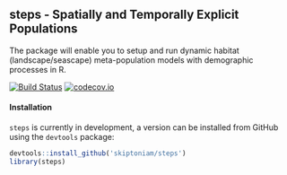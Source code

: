 steps - Spatially and Temporally Explicit Populations
-----------------------------------------------------

The package will enable you to setup and run dynamic habitat (landscape/seascape) meta-population models with demographic processes in R.

[![Build Status](https://travis-ci.org/skiptoniam/steps.svg?branch=master)](https://travis-ci.org/skiptoniam/steps.svg?branch=master) [![codecov.io](https://codecov.io/github/skiptoniam/steps/coverage.svg?branch=master)](https://codecov.io/github/skiptoniam/steps?branch=master)

#### Installation

`steps` is currently in development, a version can be installed from GitHub using the `devtools` package:

``` r
devtools::install_github('skiptoniam/steps')
library(steps)
```
